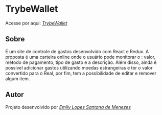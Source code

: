 # TrybeWallet

Acesse por aqui: _[TrybeWallet](https://trybe-wallet-inky.vercel.app/)_

## Sobre

É um site de controle de gastos desenvolvido com React e Redux. A proposta é uma carteira online onde o usuário pode monitorar o : valor, método de pagamento, tipo de gasto e a descrição. Além disso, ainda é possível adicionar gastos utilizando moedas estrangeiras e ter o valor convertido para o Real, por fim, tem a possibilidade de editar e remover algum item.

## Autor

Projeto desenvolvido por _[Emily Lopes Santana de Menezes](https://www.linkedin.com/in/emilydemenezes/)_ 
